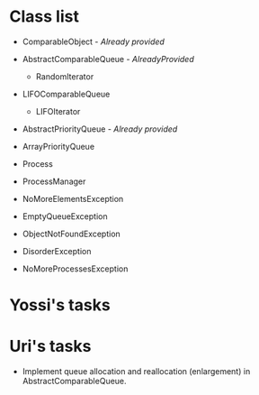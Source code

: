 # Class list #
  * ComparableObject - _Already provided_
  * AbstractComparableQueue - _AlreadyProvided_
    * RandomIterator
  * LIFOComparableQueue
    * LIFOIterator
  * AbstractPriorityQueue - _Already provided_
  * ArrayPriorityQueue


  * Process
  * ProcessManager

  * NoMoreElementsException
  * EmptyQueueException
  * ObjectNotFoundException

  * DisorderException
  * NoMoreProcessesException


# Yossi's tasks #


# Uri's tasks #
  * Implement queue allocation and reallocation (enlargement) in AbstractComparableQueue.